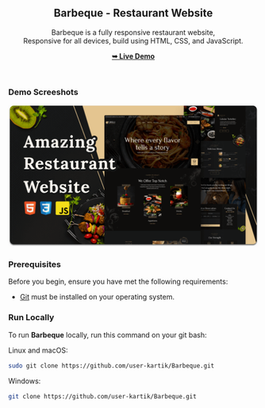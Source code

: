 <div align="center">
  
  
  <br />
  <br />

  <h2 align="center">Barbeque - Restaurant Website</h2>

  Barbeque is a fully responsive restaurant website, <br />Responsive for all devices, build using HTML, CSS, and JavaScript.

  <a href="https://user-kartik.github.io/Barbeque.github.io/"><strong>➥ Live Demo</strong></a>

</div>

<br />

### Demo Screeshots

![Barbeque Desktop Demo](./readme-images/desktop.png "Desktop Demo")

### Prerequisites

Before you begin, ensure you have met the following requirements:

* [Git](https://git-scm.com/downloads "Download Git") must be installed on your operating system.

### Run Locally

To run **Barbeque** locally, run this command on your git bash:

Linux and macOS:

```bash
sudo git clone https://github.com/user-kartik/Barbeque.git
```

Windows:

```bash
git clone https://github.com/user-kartik/Barbeque.git
```




